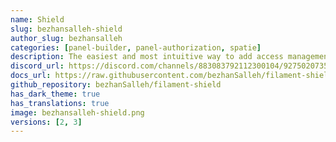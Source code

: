 ```yaml
---
name: Shield
slug: bezhansalleh-shield
author_slug: bezhansalleh
categories: [panel-builder, panel-authorization, spatie]
description: The easiest and most intuitive way to add access management to your Filament Panel's Resources, Pages & Widgets through spatie/laravel-permission.
discord_url: https://discord.com/channels/883083792112300104/927502073543675976
docs_url: https://raw.githubusercontent.com/bezhanSalleh/filament-shield/main/README.md
github_repository: bezhanSalleh/filament-shield
has_dark_theme: true
has_translations: true
image: bezhansalleh-shield.png
versions: [2, 3]
---
```

